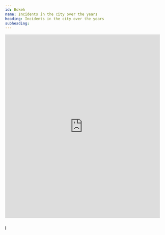 ```yaml
---
id: Bokeh
name: Incidents in the city over the years
heading: Incidents in the city over the years
subheading: 
---
```


<iframe class="pull-left" src="https://clbokea.github.io/one-page-wonder-jekyll/prostitution_test.html" style="width:100%; height:600px; border:none; margin: 0px 10px 10px 0px"></iframe>

l
